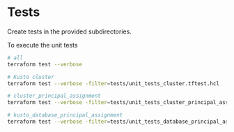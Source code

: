 # Tests

Create tests in the provided subdirectories.

To execute the unit tests
```bash
# all
terraform test --verbose

# Kusto cluster
terraform test --verbose -filter=tests/unit_tests_cluster.tftest.hcl

# cluster_principal_assignment
terraform test --verbose -filter=tests/unit_tests_cluster_principal_assignment.tftest.hcl

# kusto_database_principal_assignment
terraform test --verbose -filter=tests/unit_tests_database_principal_assignment.tftest.hcl
```